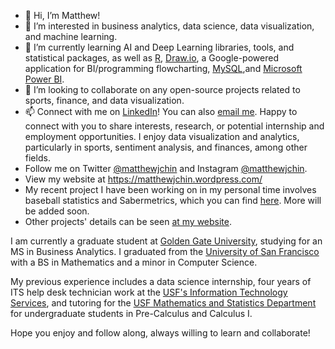 - 👋 Hi, I’m Matthew! 
- 👀 I’m interested in business analytics, data science, data visualization, and machine learning. 
- 🌱 I’m currently learning AI and Deep Learning libraries, tools, and statistical packages, as well as [R](https://www.r-project.org/), [Draw.io](https://drawio-app.com/), a Google-powered application for BI/programming flowcharting, [MySQL](https://www.mysql.com/),and [Microsoft Power BI](https://powerbi.microsoft.com/en-us/).
- 💞️ I’m looking to collaborate on any open-source projects related to sports, finance, and data visualization. 
- 📫 Connect with me on [LinkedIn](https://www.linkedin.com/in/matthew-j-chin/)! You can also [email me](<mailto:mattchin813@gmail.com>).  Happy to connect with you to share interests, research, or potential internship and employment opportunities. I enjoy data visualization and analytics, particularly in sports, sentiment analysis, and finances, among other fields. 
- Follow me on Twitter [@matthewjchin](https://www.twitter.com/matthewjchin) and Instagram [@matthewjchin](https://www.instagram.com/matthewjchin/). 
- View my website at https://matthewjchin.wordpress.com/
- My recent project I have been working on in my personal time involves baseball statistics and Sabermetrics, which you can find [here](https://github.com/matthewjchin/baseballstats). More will be added soon. 
- Other projects' details can be seen [at my website](https://matthewjchin.wordpress.com/personal-projects/).

I am currently a graduate student at [Golden Gate University](https://www.ggu.edu/), studying for an MS in Business Analytics. 
I graduated from the [University of San Francisco](https://www.usfca.edu/) with a BS in Mathematics and a minor in Computer Science. 

My previous experience includes a data science internship, four years of ITS help desk technician work at the [USF's Information Technology Services](https://myusf.usfca.edu/its), and tutoring for the [USF Mathematics and Statistics Department](https://myusf.usfca.edu/arts-sciences/mathematics) for undergraduate students in Pre-Calculus and Calculus I. 

Hope you enjoy and follow along, always willing to learn and collaborate!
